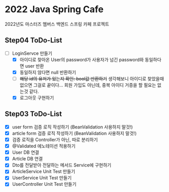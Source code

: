 # 2022 Java Spring Cafe

2022년도 마스터즈 멤버스 백엔드 스프링 카페 프로젝트

## Step04 ToDo-List
- [ ] LoginServce 만들기
    - [x] 아이디로 찾아온 User의 password가 사용자가 넘긴 password와 동일하다면 user 반환
    - [x] 동일하지 않다면 null 반환하기
    - [ ] ~~해당 id의 유저가 있는지 확인: bool값 반환하기~~ 생각해보니 아이디로 찾았을때 없으면 그걸로 끝이다... 회원 가입도 아닌데, 중복 아이디 거증을 할 필요는 없는것 같다.
    - [x] 로그아웃 구현하기

## Step03 ToDo-List
- [x] user form 검증 로직 작성하기 (BeanValidation 사용하지 말것!)
- [x] article form 검증 로직 작성하기 (BeanValidation 사용하지 말것!)
- [x] 검증 로직을 Controller가 아닌, 따로 분리하기
- [x] @Validated 에노테이션 적용하기
- [x] User DB 연결
- [x] Article DB 연결
- [x] Dto를 전달받아 전달하는 메서드 Service에 구현하기
- [x] ArticleService Unit Test 만들기
- [x] UserService Unit Test 만들기
- [x] UserController Unit Test 만들기
